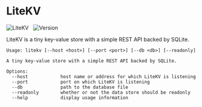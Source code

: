 
# LiteKV

![LiteKV](https://img.shields.io/badge/app-eye5g-ff8d3a.svg?style=for-the-badge) &nbsp;
![Version](https://img.shields.io/badge/version-0.1-05A5CC.svg?style=for-the-badge) &nbsp;

LiteKV is a tiny key-value store with a simple REST API backed by SQLite.

```
Usage: litekv [--host <host>] [--port <port>] [--db <db>] [--readonly]

A tiny key-value store with a simple REST API backed by SQLite.

Options:
  --host            host name or address for which LiteKV is listening
  --port            port on which LiteKV is listening
  --db              path to the database file
  --readonly        whether or not the data store should be readonly
  --help            display usage information
```
